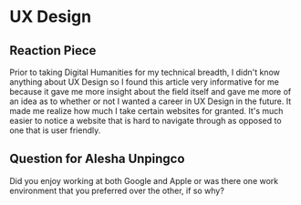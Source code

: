 # UX Design

## Reaction Piece
Prior to taking Digital Humanities for my technical breadth, I didn't know anything about UX Design so I found this article very informative for me because it gave me more insight about the field itself and gave me more of an idea as to whether or not I wanted a career in UX Design in the future. It made me realize how much I take certain websites for granted. It's much easier to notice a website that is hard to navigate through as opposed to one that is user friendly.

## Question for Alesha Unpingco
Did you enjoy working at both Google and Apple or was there one work environment that you preferred over the other, if so why?